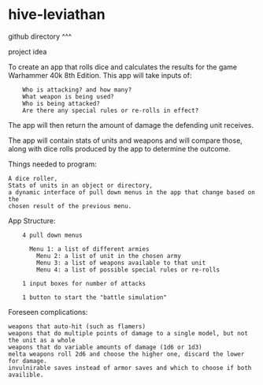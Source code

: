 # hive-leviathan
github directory ^^^

project idea

To create an app that rolls dice and calculates the results for the game
Warhammer 40k 8th Edition.  This app will take inputs of:

        Who is attacking? and how many?
        What weapon is being used?
        Who is being attacked?
        Are there any special rules or re-rolls in effect?

The app will then return the amount of damage the defending unit receives.

The app will contain stats of units and weapons and will compare those, along
with dice rolls produced by the app to determine the outcome.


Things needed to program:

    A dice roller,
    Stats of units in an object or directory,
    a dynamic interface of pull down menus in the app that change based on the
    chosen result of the previous menu.

  App Structure:    

        4 pull down menus

          Menu 1: a list of different armies
            Menu 2: a list of unit in the chosen army
            Menu 3: a list of weapons available to that unit
            Menu 4: a list of possible special rules or re-rolls

        1 input boxes for number of attacks

        1 button to start the "battle simulation"


Foreseen complications:

    weapons that auto-hit (such as flamers)
    weapons that do multiple points of damage to a single model, but not the unit as a whole
    weapons that do variable amounts of damage (1d6 or 1d3)
    melta weapons roll 2d6 and choose the higher one, discard the lower for damage.
    invulnirable saves instead of armor saves and which to choose if both availible.
